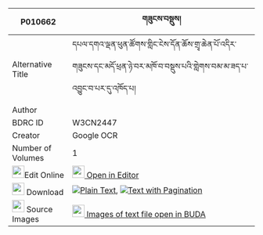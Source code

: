 |P010662|གཟུངས་བསྡུས། 
| --- | --- 
|Alternative Title |དཔལ་དགའ་ལྡན་ཕུན་ཚོགས་གླིང་ངེས་དོན་ཆོས་གྲྭ་ཆེན་པོ་འདིར་གཟུངས་དང་མདོ་ཕྲན་ཉེ་བར་མཁོ་བ་བསྡུས་པའི་གླེགས་བམ་མ་ཟད་པ་འབྱུང་བ་པར་དུ་འཁོད་པ།
|Author | 
|BDRC ID | W3CN2447
|Creator | Google OCR
|Number of Volumes| 1
|<img width="25" src="https://img.icons8.com/color/25/000000/edit-property.png">Edit Online| [<img width="25" src="https://avatars.githubusercontent.com/u/45091458?s=200&v=4"> Open in Editor](http://editor.openpecha.org/P010662)
|<img width="25" src="https://img.icons8.com/fluent/48/000000/download-2.png"/>  Download | [![](https://img.icons8.com/color/20/000000/txt.png)Plain Text](https://github.com/Openpecha/P010662/releases/download/v1/zung_du_plain_P010662.zip), [![](https://img.icons8.com/color/20/000000/txt.png)Text with Pagination](https://github.com/Openpecha/P010662/releases/download/v1/zung_du_pages_P010662.zip)
|<img width="25" src="https://img.icons8.com/plasticine/100/000000/pictures-folder.png"/>  Source Images | [<img width="25" src="https://library.bdrc.io/icons/BUDA-small.svg"> Images of text file open in BUDA](https://library.bdrc.io/show/bdr:W3CN2447)